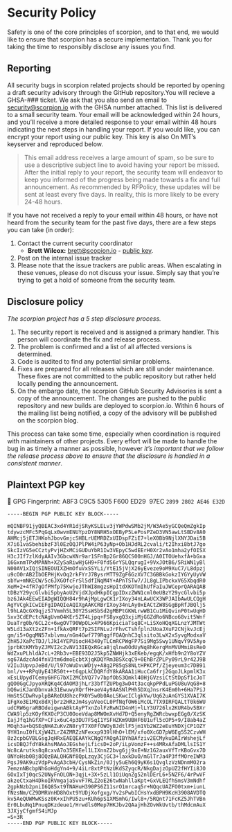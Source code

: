 # Security Policy

Safety is one of the core principles of scorpion, and to that end, we would like to ensure that scorpion has a secure implementation. Thank you for taking the time to responsibly disclose any issues you find.

## Reporting

All security bugs in scorpion related projects should be reported by opening a draft security advisory through the GitHub repository.You will recieve a GHSA-### ticket. We ask that you also send an email to <security@scorpion.io> with the GHSA number attached. This list is delivered to a small security team. Your email will be acknowledged within 24 hours, and you’ll receive a more detailed response to your email within 48 hours indicating the next steps in handling your report. If you would like, you can encrypt your report using our public key. This key is also On MIT’s keyserver and reproduced below.

> This email address receives a large amount of spam, so be sure to use a descriptive subject line to avoid having your report be missed. After the initial reply to your report, the security team will endeavor to keep you informed of the progress being made towards a fix and full announcement. As recommended by RFPolicy, these updates will be sent at least every five days. In reality, this is more likely to be every 24-48 hours.

If you have not received a reply to your email within 48 hours, or have not heard from the security team for the past five days, there are a few steps you can take (in order):

1. Contact the current security coordinator
    - **Brett Wilcox:** <brett@scopion.io> - [public key](https://gist.githubusercontent.com/brettwilcox/195560f183d04e329f1b1d8631366a3f/raw/cb3e4b2d2f8a4fdf483d21497cb00ef381597b15/public_key.asc).
2. Post on the internal issue tracker
3. Please note that the issue trackers are public areas. When escalating in these venues, please do not discuss your issue. Simply say that you’re trying to get a hold of someone from the security team.

## Disclosure policy

_The scorpion project has a 5 step disclosure process._

1. The security report is received and is assigned a primary handler. This person will coordinate the fix and release process.
2. The problem is confirmed and a list of all affected versions is determined.
3. Code is audited to find any potential similar problems.
4. Fixes are prepared for all releases which are still under maintenance. These fixes are not committed to the public repository but rather held locally pending the announcement.
5. On the embargo date, the scorpion GitHub Security Advisories is sent a copy of the announcement. The changes are pushed to the public repository and new builds are deployed to scorpion.io. Within 6 hours of the mailing list being notified, a copy of the advisory will be published on the scorpion blog.

This process can take some time, especially when coordination is required with maintainers of other projects. Every effort will be made to handle the bug in as timely a manner as possible, however _it’s important that we follow the release process above to ensure that the disclosure is handled in a consistent manner_.

## Plaintext PGP key

🔑 GPG Fingerprint: A8F3 C9C5 5305 F600 ED29  97EC `2899 2802 AE46 E32D`

```
-----BEGIN PGP PUBLIC KEY BLOCK-----

mQINBF91jyQBEAC3xd4YR1djSRyKSLELv3jYWPdwSMb2jM/W3Ae5yGCQeQmZgkIp
tdywzcMFc5PqGqLx0wvmENUYpzDY8NRH5xOEByP5LePosPZeD3VN5awLtSBDv8A0
AHMcj5jETJHKohJbovGmjcSHBLrUEMRDZxUIDspFZiE7+leX0Bb9NjlXNYJDai5B
X7i61vaSbehibzF3l0EzOQJPlPW4iP63yNp+Ob1HJdRL2cvali/t2Ihxi8btJ7go
SkcIzVG5eCCztyPvjHZxMCiGUDuYbR1Iw3VEpyC5wdEErH0Xr2vAo1mha2yfOISX
H3cJIf7zlKdyAAIv3GbcwXNr9ar1SFnBp2Gr86QCS00nHGJ/A0ITOUehxfA+bGxa
16GxnmTPxMPANh+XZySaRiwHjGH9+F0fdS6rYSLQqrugI+9VxJOtB6/5RiWN1yBl
N00AV1xIQjSINEOUIXZHmOfuVxSSYLi/YtE15jVjX26yEveze9oM9XuC7/L8dpzj
u9cO0rAB2IbOEPHjKvOq2rkFYrJ7BysrMTT9ZgF6GzXV7C3GBBkGokzIYGYyUyVW
sbYw+mNKECW/5c6JXGOfcFrSl5dfINqM4Y+APnTSTw7/JL8gLIPbckxV65XbqdR0
XeM+2+4fR7gOfPMfp75KwjeJThWI8mgzsHpItdXKOTmIhUfFaIuJWCeprQARAQAB
tDBzY29ycGlvbi5pbyAoU2VjdXJpdHkpICgpIDxzZWN1cml0eUBzY29ycGlvbi5p
bz6JAk4EEwEIADgWIQQH84r9hAjMpLgwCK1rIXoy34nLAwUCX3WPJAIbAwULCQgH
AgYVCgkICwIEFgIDAQIeAQIXgAAKCRBrIXoy34nLAy0xEACtZW8SGgBpRfJBQljS
l9hLAQcGX9qjzS7Vmmh5L30Y2SsWSbSd2gMBPtGKWLrwWB1Cu1MiQvinP0twUqHD
5xv3CdEPctcNAgUvmO4KEr5ZT4Ljpq+FS8yxgQ3xjiMjGGZdRo6NBco68vit5Wnf
DuaTrg0b/6CL2c+6wgOVT90WpOLx4P966KpiciaTsq8C+LiSXoHQqXGLnzYJMTWt
W5Ld13aXt2xZFn+1fkAxQRFt7p2SIFNLvJrFhvCTshfplnJUoaJXuF2CNjkvJcEj
gm/i5+OgqMN57xblvmu/nGm4Gwf779RqgfFOAQnhC3qlsito3LwX2xSyvgModxaV
2hH5JXaPcTDJ/lJkI4YEPUiocH4340yTLCmRCPWgFP7Si9Mg5Swy1UNqvY9V5Ayo
jprbKtKMYbyZJMVI2c2vNV13IEQxRGca8jqlnw0OdUyNq8hKergMnMVUMmiBsReO
WdZxuPLhldA7cL+2Rb3v+EBE93D2J5kp5ZNWHjk3xEKeb/egqK/xHfb9n2Y8oYZV
sg67AdzcAd4fnV3tm6dmoEcbtXjqKDQYRm3BSXcqC9+0EhBrZPLPy09rL9r42J9B
V2Iu3UpvpJeBd/U/l97oWuDvuWDjy+A8g2P85gS8NLtHPKCPf/Zjeyeum3c7DB91
bnl/v++RPqUyE43R50t++t6qpLkCDQRfdY8kARAA1iHucCa6frj2GqoJLkpmlK3x
xEsLUpydTCemy6HFG7bXI2MCbVQ77v7bpfObS3Qmkl40HjGVzsiCtStDpSf1cJoT
gQO0GgCJpyoXRQKq4CdAOM3jhLr33bfTZUPbg3wD4t3acqkpPPdLuPGU8uVqG8+8
bQ6wiKJanDbnvak31EwuwyXQrfH+aeV4y9AASNlPHh5DXqJnsrK4Em0h+6Ha7PiJ
HmStSCDwRvplpBAReDU8hzcPX0Y5w0b0AoLSKwcIClgkVw/Uq62uAnGYS1XVAI7K
1FgXo3E1MQx8dXjbrz2HRzJm4syaVeoCL0PfNqfOW6iMcOL7TX9IRFQALtT0k6WU
udCRW6graRBOdeigwnABktAyPTxnZolFzRwNID4nMj+lLY3U726lx2KUR4bv5BXr
CWA9lp5zKOyfKXOcP3CU0OoeVdap8MWOmXvHd7D+Q5enyRgZWRcbwxpEGg0/XzSK
IajJfq1hGfXP+CFix6uC4p3DU7FSqI1YSFHZKm9UBHF6U1ufl5cOP5+9/I8ab4aZ
MOqh3a+bQSEqNHAZuKvZN8ryT7X0FfOWOyBJdtlF5jm1Vb2WZ2eEuYNDXjCP1OZY
9YH1nuI0fLXjW4ZLrZ4ZMRZzNFexxp939lHhO+lEM/xfo0XcGD7pW6Eg5S2CzvWH
8z2cpbGVBLGsgJqHRxEAEQEAAYkCNgQYAQgAIBYhBAfziv2ECMykuDAIrWshejLf
icsDBQJfdY8kAhsMAAoJEGshejLficsD+2oP/iLpVomzF++s4MRxAfaDMLlsIS1Y
Wc8cArutks8q8cxvA7o35EKEel1LIXnnZ2bvg6jj9xE+Nz1G2auxVfTrKBoGvx7D
0NYoHsb0Bj8OQzBALQHGNf8QpLzqy3CjGC3+laxkDuO/mGlTrJa4P3ffMOreIWM3
PgsJ9AK9uzVdpPvAgA3cbH/CysNkZin/0Jjy5uEh6Q9yK6s1QvglzVzNDnmMO2ra
7emznNBcbpNhGoHdgYn4+9/4iLr8xtPtNzUKdSZyqcR/NkgDajzOpUZ2fHYIi8JO
6OxIxTj0qcS2UNyFnOLON+3qjL+3X+5zLl1OiUqnZg52nlDErL6+5NZF6/4rPwVF
akzeCtxaH4DkoIRVmgajaSvvF7RLZ2oE26twNahllaKpt+GxVLEQfhSmsV3mNdhf
2gpkNzb2pniI6Q85xt9TNAHuH390PS6Z11srO1mrcaq5r+NQqcUAZFO0txm+iunL
fNzsNm/CZ9DMRVnHD8hOxt9YUDjXofgxg/Yv2sPwbICHsYxdBPH9KcH3908AVDTQ
kv5AeQUWMwKSsz0K+xIhPU5zu+KUh6pS1XMSmhG/Iwl8+/5RQnt71FcKZ5JhTVBn
Er0LbuNq1PnuqDKzdeue1/Hrwdls0Mep7HKJbv2QAajHhZOvWkUvtb/thMdcmAuX
3JXjyCfgmfS4iMJp
=S+3R
-----END PGP PUBLIC KEY BLOCK-----
```
